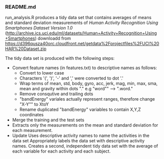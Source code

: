 ### README.md

run_analysis.R produces a tidy data set that contains averages of means and standard deviation measurements of *Human Activity Recognition Using Smartphones Dataset Version 1.0* (http://archive.ics.uci.edu/ml/datasets/Human+Activity+Recognition+Using+Smartphones) downloadd from https://d396qusza40orc.cloudfront.net/getdata%2Fprojectfiles%2FUCI%20HAR%20Dataset.zip

The tidy data set is produced with the following steps:

* Convert feature names (in features.txt) to descriptive names as follows:
   * Convert to lower case
   * Characters '(', ')', '-' and ',' were converted to dot '.'
   * Wrap terms of mean, std, body, gyro, acc, jerk, mag, min, max, sma, mean and gravity within dots "." e.g "word"" --> ".word."
   * Remove consqutive and trailing dots 
   * "bandEnergy" variales actually represent ranges, therefore change "X-Y"" to XtoY
   * Rename duplicated "bandEnergy" variables to contain X,Y,Z coordinates
* Merge the training and the test sets
* Extracts only the measurements on the mean and standard deviation for each measurement. 
* Update Uses descriptive activity names to name the activities in the data set
Appropriately labels the data set with descriptive activity names. 
Creates a second, independent tidy data set with the average of each variable for each activity and each subject. 


